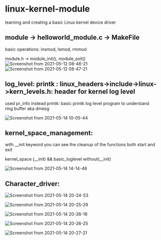 # linux-kernel-module
learning and creating a basic Linux kernel device driver

## module -> helloworld_module.c -> MakeFile
  basic operations: insmod, lsmod, rmmod 
  
  module.h -> module_init(), module_exit()
![Screenshot from 2021-05-12 08-46-21](https://user-images.githubusercontent.com/36214175/117913357-db8fbe00-b2fe-11eb-8b0e-973607e92e80.png)
![Screenshot from 2021-05-12 08-47-21](https://user-images.githubusercontent.com/36214175/117913371-e1859f00-b2fe-11eb-8dde-35840f6525bc.png)

## log_level: printk : linux_headers->include->linux->kern_levels.h: header for kernel log level
  used pr_info instead printk:
  basic printk log level program to understand ring buffer aka dmesg
  
  ![Screenshot from 2021-05-14 10-05-44](https://user-images.githubusercontent.com/36214175/118222529-73c3a980-b49d-11eb-8697-cb660cfff235.png)
  
## kernel_space_management:
   with __init keyword you can see the cleanup of the functions both start and exit
   
   kernel_space (__init) && basic_loglevel without(__init)
   
   ![Screenshot from 2021-05-14 14-14-46](https://user-images.githubusercontent.com/36214175/118246336-7636fb00-b4bf-11eb-8692-38458afc4a96.png)


  

## Character_driver:
 ![Screenshot from 2021-05-14 20-24-53](https://user-images.githubusercontent.com/36214175/118289631-2e31cb80-b4f3-11eb-97bc-8951828a0c72.png)
 
 ![Screenshot from 2021-05-14 20-25-29](https://user-images.githubusercontent.com/36214175/118289637-2ffb8f00-b4f3-11eb-9733-f0739bc86d50.png)
 
 ![Screenshot from 2021-05-14 20-26-16](https://user-images.githubusercontent.com/36214175/118289647-325de900-b4f3-11eb-9c59-ff998d087188.png)
 
 ![Screenshot from 2021-05-14 20-26-25](https://user-images.githubusercontent.com/36214175/118289658-3427ac80-b4f3-11eb-87f4-3272a3d93119.png)
 
 ![Screenshot from 2021-05-14 20-27-21](https://user-images.githubusercontent.com/36214175/118289668-368a0680-b4f3-11eb-968f-99b4bbffee0e.png)
